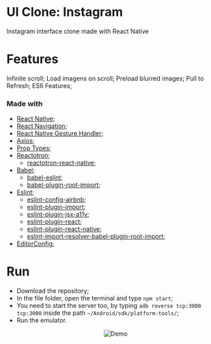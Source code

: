 # UI Clone: Instagram
Instagram interface clone made with React Native

# Features
Infinite scroll;
Load imagens on scroll;
Preload blurred images;
Pull to Refresh;
ES6 Features;

### Made with
- [React Native](http://facebook.github.io/react-native/);
- [React Navigation](https://reactnavigation.org/);
- [React Native Gesture Handler](https://kmagiera.github.io/react-native-gesture-handler/);
- [Axios](https://github.com/axios/axios);
- [Prop Types](https://github.com/facebook/prop-types);
- [Reactotron](https://github.com/infinitered/reactotron);
  - [reactotron-react-native](https://github.com/infinitered/reactotron/blob/master/docs/quick-start-react-native.md);
- [Babel](https://babeljs.io/);
  - [babel-eslint](https://github.com/babel/babel-eslint);
  - [babel-plugin-root-import](https://github.com/entwicklerstube/babel-plugin-root-import);
- [Eslint](https://eslint.org/);
  - [eslint-config-airbnb](https://github.com/airbnb/javascript/tree/master/packages/eslint-config-airbnb);
  - [eslint-plugin-import](https://github.com/benmosher/eslint-plugin-import); 
  - [eslint-plugin-jsx-a11y](https://github.com/evcohen/eslint-plugin-jsx-a11y); 
  - [eslint-plugin-react](https://github.com/yannickcr/eslint-plugin-react); 
  - [eslint-plugin-react-native](https://github.com/Intellicode/eslint-plugin-react-native);
  - [eslint-import-resolver-babel-plugin-root-import](https://github.com/olalonde/eslint-import-resolver-babel-root-import);
- [EditorConfig](https://editorconfig.org/);

# Run
* Download the repository;
* In the file folder, open the terminal and type ```npm start```;
* You need to start the server too, by typing ```adb reverse tcp:3000 tcp:3000``` inside the path ```~/Android/sdk/platform-tools/```;
* Run the emulator.


<p align="center">
    <img src="https://media.giphy.com/media/lOgieP2jimG7sLE6FE/giphy.gif" alt="Demo">
</p>
